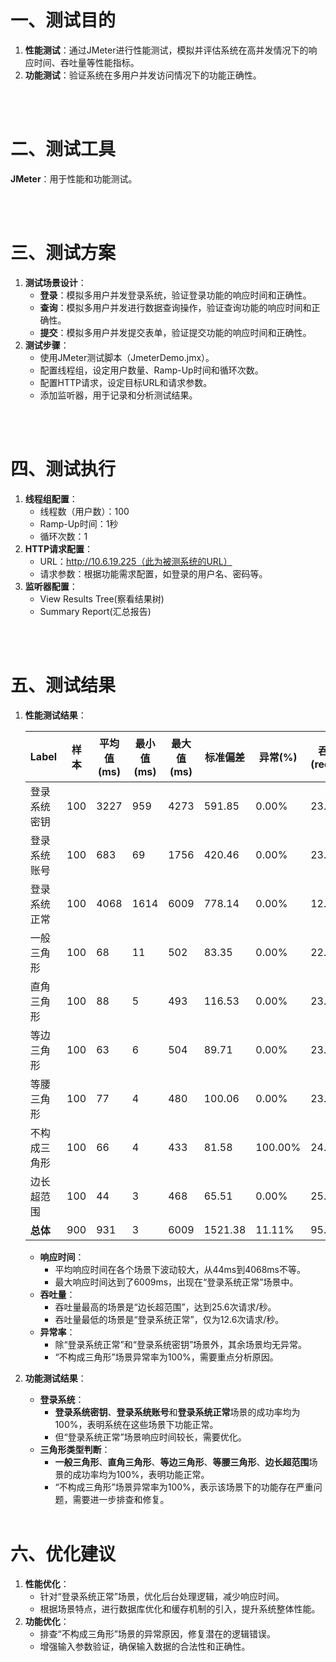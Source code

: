 # 一、测试目的

1. **性能测试**：通过JMeter进行性能测试，模拟并评估系统在高并发情况下的响应时间、吞吐量等性能指标。
2. **功能测试**：验证系统在多用户并发访问情况下的功能正确性。

<br><br>

# 二、测试工具

**JMeter**：用于性能和功能测试。


<br><br>
# 三、测试方案

1. **测试场景设计**：
   - **登录**：模拟多用户并发登录系统，验证登录功能的响应时间和正确性。
   - **查询**：模拟多用户并发进行数据查询操作，验证查询功能的响应时间和正确性。
   - **提交**：模拟多用户并发提交表单，验证提交功能的响应时间和正确性。
2. **测试步骤**：
   - 使用JMeter测试脚本（JmeterDemo.jmx）。
   - 配置线程组，设定用户数量、Ramp-Up时间和循环次数。
   - 配置HTTP请求，设定目标URL和请求参数。
   - 添加监听器，用于记录和分析测试结果。

<br><br>

# 四、测试执行

1. **线程组配置**：
   - 线程数（用户数）：100
   - Ramp-Up时间：1秒
   - 循环次数：1
2. **HTTP请求配置**：
   - URL：http://10.6.19.225（此为被测系统的URL）
   - 请求参数：根据功能需求配置，如登录的用户名、密码等。
3. **监听器配置**：
   - View Results Tree(察看结果树)
   - Summary Report(汇总报告)

<br><br>

# 五、测试结果

1. **性能测试结果**：

   | Label        | 样本 | 平均值(ms) | 最小值(ms) | 最大值(ms) | 标准偏差 | 异常(%) | 吞吐量(req/sec) | 接收(KB/sec) | 发送(KB/sec) | 平均字节数 |
   | ------------ | ---- | ---------- | ---------- | ---------- | -------- | ------- | --------------- | ------------ | ------------ | ---------- |
   | 登录系统密钥 | 100  | 3227       | 959        | 4273       | 591.85   | 0.00%   | 23.3            | 11.97        | 5.07         | 527.0      |
   | 登录系统账号 | 100  | 683        | 69         | 1756       | 420.46   | 0.00%   | 23.0            | 11.83        | 5.01         | 527.0      |
   | 登录系统正常 | 100  | 4068       | 1614       | 6009       | 778.14   | 0.00%   | 12.6            | 8.70         | 2.71         | 706.0      |
   | 一般三角形   | 100  | 68         | 11         | 502        | 83.35    | 0.00%   | 22.9            | 13.17        | 9.44         | 589.0      |
   | 直角三角形   | 100  | 88         | 5          | 493        | 116.53   | 0.00%   | 23.2            | 13.03        | 9.57         | 575.0      |
   | 等边三角形   | 100  | 63         | 6          | 504        | 89.71    | 0.00%   | 23.4            | 13.47        | 9.65         | 589.0      |
   | 等腰三角形   | 100  | 77         | 4          | 480        | 100.06   | 0.00%   | 23.7            | 13.58        | 9.75         | 588.0      |
   | 不构成三角形 | 100  | 66         | 4          | 433        | 81.58    | 100.00% | 24.1            | 13.57        | 9.93         | 577.0      |
   | 边长超范围   | 100  | 44         | 3          | 468        | 65.51    | 0.00%   | 25.6            | 13.45        | 10.70        | 538.0      |
   | **总体**     | 900  | 931        | 3          | 6009       | 1521.38  | 11.11%  | 95.0            | 53.79        | 33.04        | 579.6      |

   - **响应时间**：
     - 平均响应时间在各个场景下波动较大，从44ms到4068ms不等。
     - 最大响应时间达到了6009ms，出现在“登录系统正常”场景中。
   - **吞吐量**：
     - 吞吐量最高的场景是“边长超范围”，达到25.6次请求/秒。
     - 吞吐量最低的场景是“登录系统正常”，仅为12.6次请求/秒。
   - **异常率**：
     - 除“登录系统正常”和“登录系统密钥”场景外，其余场景均无异常。
     - “不构成三角形”场景异常率为100%，需要重点分析原因。

2. **功能测试结果**：

   - **登录系统**：
     - **登录系统密钥**、**登录系统账号**和**登录系统正常**场景的成功率均为100%，表明系统在这些场景下功能正常。
     - 但“登录系统正常”场景响应时间较长，需要优化。
   - **三角形类型判断**：
     - **一般三角形**、**直角三角形**、**等边三角形**、**等腰三角形**、**边长超范围**场景的成功率均为100%，表明功能正常。
     - “不构成三角形”场景异常率为100%，表示该场景下的功能存在严重问题，需要进一步排查和修复。
  <br><br>
# 六、优化建议

1. **性能优化**：
   - 针对“登录系统正常”场景，优化后台处理逻辑，减少响应时间。
   - 根据场景特点，进行数据库优化和缓存机制的引入，提升系统整体性能。
2. **功能优化**：
   - 排查“不构成三角形”场景的异常原因，修复潜在的逻辑错误。
   - 增强输入参数验证，确保输入数据的合法性和正确性。